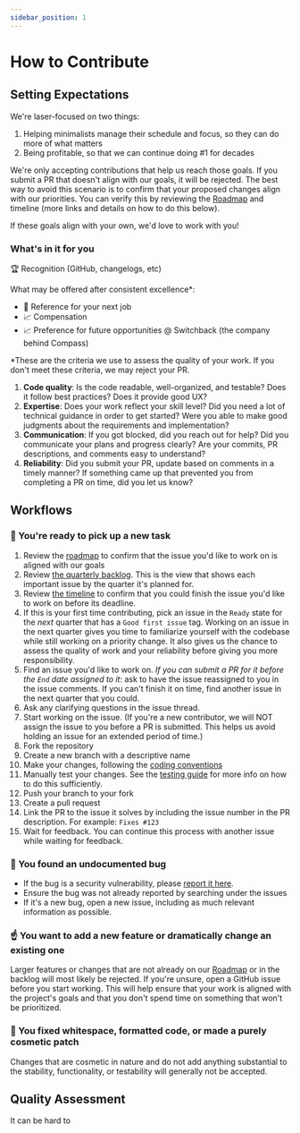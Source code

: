 ```yaml
---
sidebar_position: 1
---
```


# How to Contribute

## Setting Expectations

We're laser-focused on two things:

1. Helping minimalists manage their schedule and focus, so they can do more of what matters
2. Being profitable, so that we can continue doing #1 for decades

We're only accepting contributions that help us reach those goals. If you submit a PR that doesn't align with our goals, it will be rejected. The best way to avoid this scenario is to confirm that your proposed changes align with our priorities. You can verify this by reviewing the [Roadmap](../roadmap.md) and timeline (more links and details on how to do this below).

If these goals align with your own, we'd love to work with you!

### What's in it for you

🏆 Recognition (GitHub, changelogs, etc)

What may be offered after consistent excellence\*:

- 📝 Reference for your next job
- 📈 Compensation
- 📈 Preference for future opportunities @ Switchback (the company behind Compass)

\*These are the criteria we use to assess the quality of your work. If you don't meet these criteria, we may reject your PR.

1. **Code quality**: Is the code readable, well-organized, and testable? Does it follow best practices? Does it provide good UX?
2. **Expertise**: Does your work reflect your skill level? Did you need a lot of technical guidance in order to get started? Were you able to make good judgments about the requirements and implementation?
3. **Communication**: If you got blocked, did you reach out for help? Did you communicate your plans and progress clearly? Are your commits, PR descriptions, and comments easy to understand?
4. **Reliability**: Did you submit your PR, update based on comments in a timely manner? If something came up that prevented you from completing a PR on time, did you let us know?

## Workflows

### 🏁 You're ready to pick up a new task

1. Review the [roadmap](../roadmap.md) to confirm that the issue you'd like to work on is aligned with our goals
1. Review [the quarterly backlog](https://github.com/orgs/SwitchbackTech/projects/4/views/8). This is the view that shows each important issue by the quarter it's planned for.
1. Review [the timeline](https://github.com/orgs/SwitchbackTech/projects/4/views/7) to confirm that you could finish the issue you'd like to work on before its deadline.
1. If this is your first time contributing, pick an issue in the `Ready` state for the _next_ quarter that has a `Good first issue` tag. Working on an issue in the next quarter gives you time to familiarize yourself with the codebase while still working on a priority change. It also gives us the chance to assess the quality of work and your reliability before giving you more responsibility.
1. Find an issue you'd like to work on. _If you can submit a PR for it before the `End` date assigned to it_: ask to have the issue reassigned to you in the issue comments. If you can't finish it on time, find another issue in the next quarter that you could.
1. Ask any clarifying questions in the issue thread.
1. Start working on the issue. (If you're a new contributor, we will NOT assign the issue to you before a PR is submitted. This helps us avoid holding an issue for an extended period of time.)
1. Fork the repository
1. Create a new branch with a descriptive name
1. Make your changes, following the [coding conventions](./convention-guide.md)
1. Manually test your changes. See the [testing guide](./testing-guide.md) for more info on how to do this sufficiently.
1. Push your branch to your fork
1. Create a pull request
1. Link the PR to the issue it solves by including the issue number in the PR description. For example: `Fixes #123`
1. Wait for feedback. You can continue this process with another issue while waiting for feedback.

### 🐞 You found an undocumented bug

- If the bug is a security vulnerability, please [report it here](https://github.com/SwitchbackTech/compass/security).
- Ensure the bug was not already reported by searching under the issues
- If it's a new bug, open a new issue, including as much relevant information as possible.

### ☝️ You want to add a new feature or dramatically change an existing one

Larger features or changes that are not already on our [Roadmap](../roadmap.md) or in the backlog will most likely be rejected. If you're unsure, open a GitHub issue before you start working. This will help ensure that your work is aligned with the project's goals and that you don't spend time on something that won't be prioritized.

### 💅 You fixed whitespace, formatted code, or made a purely cosmetic patch

Changes that are cosmetic in nature and do not add anything substantial to the stability, functionality, or testability will generally not be accepted.

## Quality Assessment

It can be hard to
